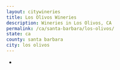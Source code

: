 ```yaml
---
layout: citywineries
title: Los Olivos Wineries
description: Wineries in Los Olivos, CA
permalink: /ca/santa-barbara/los-olivos/
state: ca
county: santa barbara
city: los olivos
---
```

-
